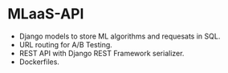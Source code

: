 # MLaaS-API
- Django models to store ML algorithms and requesats in SQL.
- URL routing for A/B Testing.
- REST API with Django REST Framework serializer.
- Dockerfiles.
